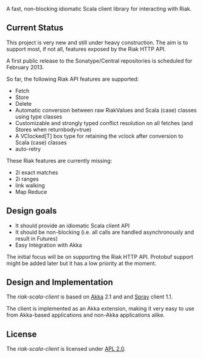 
A fast, non-blocking idiomatic Scala client library for interacting with Riak.


## Current Status

This project is very new and still under heavy construction. The aim is to support
most, if not all, features exposed by the Riak HTTP API.

A first public release to the Sonatype/Central repositories is scheduled for February 2013.

So far, the following Riak API features are supported:

- Fetch
- Store
- Delete
- Automatic conversion between raw RiakValues and Scala (case) classes using type classes
- Customizable and strongly typed conflict resolution on all fetches (and Stores when returnbody=true)
- A VClocked[T] box type for retaining the vclock after conversion to Scala (case) classes
- auto-retry


These Riak features are currently missing:

- 2i exact matches
- 2i ranges
- link walking
- Map Reduce


## Design goals

- It should provide an idiomatic Scala client API
- It should be non-blocking (i.e. all calls are handled asynchronously and result in Futures)
- Easy Integration with Akka

The initial focus will be on supporting the Riak HTTP API. Protobuf support might be added
later but it has a low priority at the moment.


## Design and Implementation

The _riak-scala-client_ is based on [Akka] 2.1 and and [Spray] client 1.1.

The client is implemented as an Akka extension, making it very easy to use
from Akka-based applications and non-Akka applications alike.


## License

The _riak-scala-client_ is licensed under [APL 2.0].


  [Akka]:    http://akka.io/
  [Spray]:    http://spray.io/
  [APL 2.0]: http://www.apache.org/licenses/LICENSE-2.0
